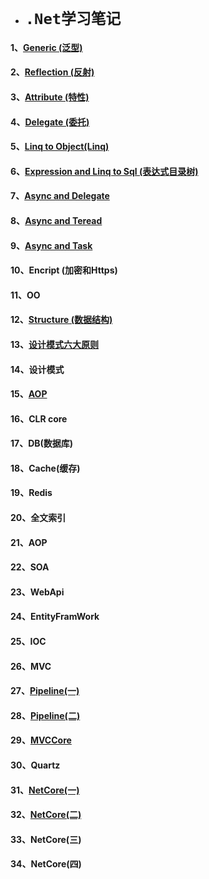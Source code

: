 * # `.Net学习笔记`
 
 
 #### 1、[Generic (泛型)](.Net高级/Generic-1.md)
 #### 2、[Reflection (反射)](.Net高级/Reflection.md)
 #### 3、[Attribute (特性)](.Net高级/Attribute.md)
 #### 4、[Delegate (委托)](.Net高级/Delagate.md)
 #### 5、[Linq to Object(Linq)](.Net高级/Linq.md)
 #### 6、[Expression and Linq to Sql (表达式目录树)](.Net高级/Expression-And-Linq-to-sql.md)
 #### 7、[Async and Delegate ](.Net高级/Async.md)
 #### 8、[Async and Teread](.Net高级/Async_2.md)
 #### 9、[Async and Task](.Net高级/Async_3.md)
 #### 10、Encript (加密和Https)
 #### 11、OO
 #### 12、[Structure (数据结构)](.Net高级/Structure.md)
 #### 13、[设计模式六大原则](.Net高级/DesignPatternPrinciple.md)
 #### 14、设计模式
 #### 15、[AOP](.Net高级/AOP.md)
 #### 16、CLR core
 #### 17、DB(数据库)
 #### 18、Cache(缓存)
 #### 19、Redis
 #### 20、全文索引
 #### 21、AOP 
 #### 22、SOA
 #### 23、WebApi
 #### 24、EntityFramWork 
 #### 25、IOC
 #### 26、MVC
 #### 27、[Pipeline(一)](.Net高级/Pipeline-1.md)
 #### 28、[Pipeline(二)](.Net高级/Pipeline-2.md)
 #### 29、[MVCCore](.Net高级/MvcCore.md)
 #### 30、Quartz
 #### 31、[NetCore(一)](.Net高级/NetCore.md)
 #### 32、[NetCore(二)](.Net高级/NetCore2.md)
 #### 33、NetCore(三)
 #### 34、NetCore(四)
